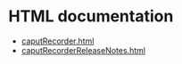 # HTML documentation

* [caputRecorder.html](http://htmlpreview.github.com/?https://github.com/epics-modules/caputRecorder/blob/master/documentation/caputRecorder.html)
* [caputRecorderReleaseNotes.html](http://htmlpreview.github.com/?https://github.com/epics-modules/caputRecorder/blob/master/documentation/caputRecorderReleaseNotes.html)
